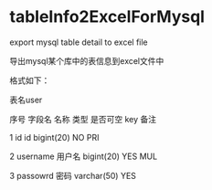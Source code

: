# tableInfo2ExcelForMysql
export mysql table detail to excel file

导出mysql某个库中的表信息到excel文件中

格式如下：
	
表名user

序号   字段名    名称      类型          是否可空    key   备注

1     id         id       bigint(20)    NO        PRI	

2     username   用户名   bigint(20)     YES       MUL	

3     passowrd    密码    varchar(50)    YES	
